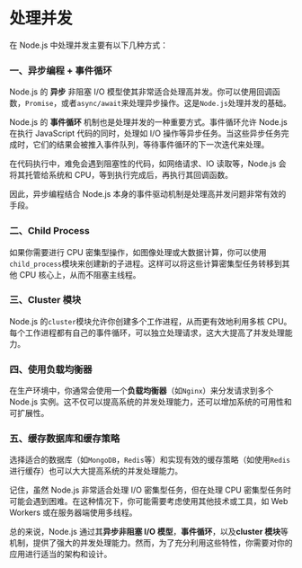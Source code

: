 # 处理并发

在 Node.js 中处理并发主要有以下几种方式：

### 一、异步编程 + 事件循环

Node.js 的 **异步** 非阻塞 I/O 模型使其非常适合处理高并发。你可以使用回调函数，`Promise`，或者`async/await`来处理异步操作。这是`Node.js`处理并发的基础。

Node.js 的 **事件循环** 机制也是处理并发的一种重要方式。事件循环允许 Node.js 在执行 JavaScript 代码的同时，处理如 I/O 操作等异步任务。当这些异步任务完成时，它们的结果会被推入事件队列，等待事件循环的下一次迭代来处理。

在代码执行中，难免会遇到阻塞性的代码，如网络请求、IO 读取等，Node.js 会将其托管给系统和 CPU，等到执行完成后，再执行其回调函数。

因此，异步编程结合 Node.js 本身的事件驱动机制是处理高并发问题非常有效的手段。

### 二、Child Process

如果你需要进行 CPU 密集型操作，如图像处理或大数据计算，你可以使用`child_process`模块来创建新的子进程。这样可以将这些计算密集型任务转移到其他 CPU 核心上，从而不阻塞主线程。

### 三、Cluster 模块

Node.js 的`cluster`模块允许你创建多个工作进程，从而更有效地利用多核 CPU。每个工作进程都有自己的事件循环，可以独立处理请求，这大大提高了并发处理能力。

### 四、使用负载均衡器

在生产环境中，你通常会使用一个**负载均衡器**（如`Nginx`）来分发请求到多个 Node.js 实例。这不仅可以提高系统的并发处理能力，还可以增加系统的可用性和可扩展性。

### 五、缓存数据库和缓存策略

选择适合的数据库（如`MongoDB`，`Redis`等）和实现有效的缓存策略（如使用`Redis`进行缓存）也可以大大提高系统的并发处理能力。

记住，虽然 Node.js 非常适合处理 I/O 密集型任务，但在处理 CPU 密集型任务时可能会遇到困难。在这种情况下，你可能需要考虑使用其他技术或工具，如 Web Workers 或在服务器端使用多线程。

总的来说，Node.js 通过其**异步非阻塞 I/O 模型**，**事件循环**，以及**cluster 模块**等机制，提供了强大的并发处理能力。然而，为了充分利用这些特性，你需要对你的应用进行适当的架构和设计。
